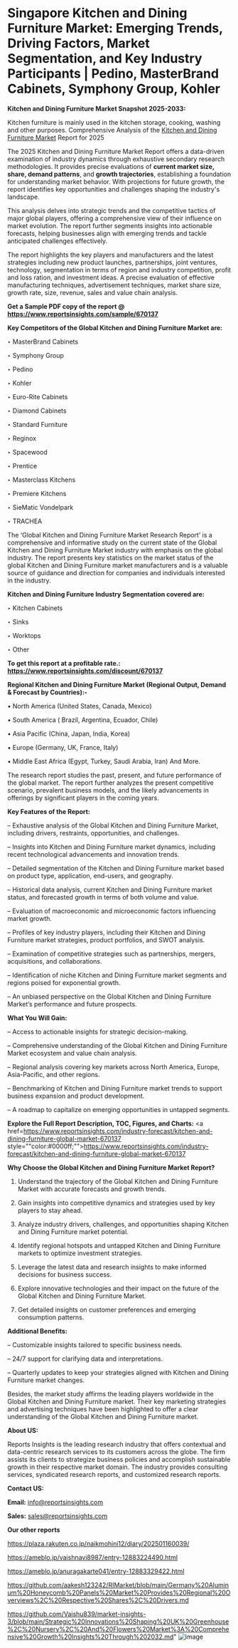 # Singapore Kitchen and Dining Furniture Market: Emerging Trends, Driving Factors, Market Segmentation, and Key Industry Participants | Pedino, MasterBrand Cabinets, Symphony Group, Kohler

<strong>Kitchen and Dining Furniture Market Snapshot 2025-2033:</strong>

Kitchen furniture is mainly used in the kitchen storage, cooking, washing and other purposes. Comprehensive Analysis of the <a href=https://www.reportsinsights.com/sample/670137>Kitchen and Dining Furniture Market</a> Report for 2025

The 2025 Kitchen and Dining Furniture Market Report offers a data-driven examination of industry dynamics through exhaustive secondary research methodologies. It provides precise evaluations of <strong>current market size, share, demand patterns</strong>, and <strong>growth trajectories</strong>, establishing a foundation for understanding market behavior. With projections for future growth, the report identifies key opportunities and challenges shaping the industry's landscape.

This analysis delves into strategic trends and the competitive tactics of major global players, offering a comprehensive view of their influence on market evolution. The report further segments insights into actionable forecasts, helping businesses align with emerging trends and tackle anticipated challenges effectively.

The report highlights the key players and manufacturers and the latest strategies including new product launches, partnerships, joint ventures, technology, segmentation in terms of region and industry competition, profit and loss ration, and investment ideas. A precise evaluation of effective manufacturing techniques, advertisement techniques, market share size, growth rate, size, revenue, sales and value chain analysis.

<strong>Get a Sample PDF copy of the report @ <a href=https://www.reportsinsights.com/sample/670137 style=color:#0000ff;>https://www.reportsinsights.com/sample/670137</a></strong>

<strong>Key Competitors of the Global Kitchen and Dining Furniture Market are:</strong>

‣ MasterBrand Cabinets

‣ Symphony Group

‣ Pedino

‣ Kohler

‣ Euro-Rite Cabinets

‣ Diamond Cabinets

‣ Standard Furniture

‣ Reginox

‣ Spacewood

‣ Prentice

‣ Masterclass Kitchens

‣ Premiere Kitchens

‣ SieMatic Vondelpark

‣ TRACHEA

The ‘Global Kitchen and Dining Furniture Market Research Report’ is a comprehensive and informative study on the current state of the Global Kitchen and Dining Furniture Market industry with emphasis on the global industry. The report presents key statistics on the market status of the global Kitchen and Dining Furniture market manufacturers and is a valuable source of guidance and direction for companies and individuals interested in the industry.

<strong>Kitchen and Dining Furniture Industry Segmentation covered are:</strong>

‣ Kitchen Cabinets

‣ Sinks

‣ Worktops

‣ Other

<strong>To get this report at a profitable rate.: <a href=https://www.reportsinsights.com/discount/670137 style=color:#0000ff;>https://www.reportsinsights.com/discount/670137</a></strong>

<strong>Regional Kitchen and Dining Furniture Market (Regional Output, Demand &amp; Forecast by Countries):-</strong>

• North America (United States, Canada, Mexico)

• South America ( Brazil, Argentina, Ecuador, Chile)

• Asia Pacific (China, Japan, India, Korea)

• Europe (Germany, UK, France, Italy)

• Middle East Africa (Egypt, Turkey, Saudi Arabia, Iran) And More.

The research report studies the past, present, and future performance of the global market. The report further analyzes the present competitive scenario, prevalent business models, and the likely advancements in offerings by significant players in the coming years.

<strong>Key Features of the Report:</strong>

– Exhaustive analysis of the Global Kitchen and Dining Furniture Market, including drivers, restraints, opportunities, and challenges.

– Insights into Kitchen and Dining Furniture market dynamics, including recent technological advancements and innovation trends.

– Detailed segmentation of the Kitchen and Dining Furniture market based on product type, application, end-users, and geography.

– Historical data analysis, current Kitchen and Dining Furniture market status, and forecasted growth in terms of both volume and value.

– Evaluation of macroeconomic and microeconomic factors influencing market growth.

– Profiles of key industry players, including their Kitchen and Dining Furniture market strategies, product portfolios, and SWOT analysis.

– Examination of competitive strategies such as partnerships, mergers, acquisitions, and collaborations.

– Identification of niche Kitchen and Dining Furniture market segments and regions poised for exponential growth.

– An unbiased perspective on the Global Kitchen and Dining Furniture Market’s performance and future prospects.

<strong>What You Will Gain:</strong>

– Access to actionable insights for strategic decision-making.

– Comprehensive understanding of the Global Kitchen and Dining Furniture Market ecosystem and value chain analysis.

– Regional analysis covering key markets across North America, Europe, Asia-Pacific, and other regions.

– Benchmarking of Kitchen and Dining Furniture market trends to support business expansion and product development.

– A roadmap to capitalize on emerging opportunities in untapped segments.

<strong>Explore the Full Report Description, TOC, Figures, and Charts:</strong>
<a href=https://www.reportsinsights.com/industry-forecast/kitchen-and-dining-furniture-global-market-670137 style=""color:#0000ff;"">https://www.reportsinsights.com/industry-forecast/kitchen-and-dining-furniture-global-market-670137</a>

<strong>Why Choose the Global Kitchen and Dining Furniture Market Report?</strong>

1. Understand the trajectory of the Global Kitchen and Dining Furniture Market with accurate forecasts and growth trends.

2. Gain insights into competitive dynamics and strategies used by key players to stay ahead.

3. Analyze industry drivers, challenges, and opportunities shaping Kitchen and Dining Furniture market potential.

4. Identify regional hotspots and untapped Kitchen and Dining Furniture markets to optimize investment strategies.

5. Leverage the latest data and research insights to make informed decisions for business success.

6. Explore innovative technologies and their impact on the future of the Global Kitchen and Dining Furniture Market.

7. Get detailed insights on customer preferences and emerging consumption patterns.

<strong>Additional Benefits:</strong>

– Customizable insights tailored to specific business needs.

– 24/7 support for clarifying data and interpretations.

– Quarterly updates to keep your strategies aligned with Kitchen and Dining Furniture market changes.

Besides, the market study affirms the leading players worldwide in the Global Kitchen and Dining Furniture market. Their key marketing strategies and advertising techniques have been highlighted to offer a clear understanding of the Global Kitchen and Dining Furniture market.

<strong><strong>About US</strong>:</strong>

Reports Insights is the leading research industry that offers contextual and data-centric research services to its customers across the globe. The firm assists its clients to strategize business policies and accomplish sustainable growth in their respective market domain. The industry provides consulting services, syndicated research reports, and customized research reports.

<strong>Contact US:</strong>

<p class=><b>Email:</b> <a href=mailto:info@reportsinsights.com>info@reportsinsights.com</a></p>
<p class=><b>Sales:</b> <a href=mailto:sales@reportsinsights.com>sales@reportsinsights.com</a></p>

<strong>Our other reports</strong>

<a href=https://plaza.rakuten.co.jp/naikmohini12/diary/202501160039/>https://plaza.rakuten.co.jp/naikmohini12/diary/202501160039/</a>

<a href=https://ameblo.jp/vaishnavi8987/entry-12883224490.html>https://ameblo.jp/vaishnavi8987/entry-12883224490.html</a>

<a href=https://ameblo.jp/anuragakarte041/entry-12883329422.html>https://ameblo.jp/anuragakarte041/entry-12883329422.html</a>

<a href=https://github.com/aakesh123242/RIMarket/blob/main/Germany%20Aluminum%20Honeycomb%20Panels%20Market%20Provides%20Regional%20Overviews%2C%20Respective%20Shares%2C%20Drivers.md>https://github.com/aakesh123242/RIMarket/blob/main/Germany%20Aluminum%20Honeycomb%20Panels%20Market%20Provides%20Regional%20Overviews%2C%20Respective%20Shares%2C%20Drivers.md</a>

<a href=https://github.com/Vaishu839/market-insights-3/blob/main/Strategic%20Innovations%20Shaping%20UK%20Greenhouse%2C%20Nursery%2C%20And%20Flowers%20Market%3A%20Comprehensive%20Growth%20Insights%20Through%202032.md>https://github.com/Vaishu839/market-insights-3/blob/main/Strategic%20Innovations%20Shaping%20UK%20Greenhouse%2C%20Nursery%2C%20And%20Flowers%20Market%3A%20Comprehensive%20Growth%20Insights%20Through%202032.md</a>"
![image](https://github.com/user-attachments/assets/d937fd49-7d06-43e5-9789-ce3e9463a098)
